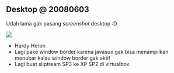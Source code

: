 ## Desktop @ 20080603

Udah lama gak pasang _screenshot_ desktop :D

[![](http://kriwil.com/images/11t.png)](http://kriwil.com/images/11.png)

* Hardy Heron
* Lagi pake window border karena javasux gak bisa menampilkan menubar kalau window border gak aktif
* Lagi buat sliptream SP3 ke XP SP2 di virtualbox

<!-- {"time": "2008-06-03 04:51:04", "title": "Desktop @ 20080603"} -->
